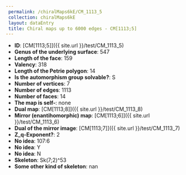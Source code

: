 ```yaml
--- 
 permalink: /chiralMaps6kE/CM_1113_5 
 collection: chiralMaps6kE
 layout: dataEntry
 title: Chiral maps up to 6000 edges - CM[1113;5]
---
```


- **ID**: [CM[1113;5]]({{ site.url }}/test/CM_1113_5)
- **Genus of the underlying surface**: 547
- **Length of the face**: 159
- **Valency**: 318
- **Length of the Petrie polygon**: 14
- **Is the automorphism group solvable?**: S
- **Number of vertices**: 7
- **Number of edges**: 1113
- **Number of faces**: 14
- **The map is self-**: none
- **Dual map**: [CM[1113;8]]({{ site.url }}/test/CM_1113_8)
- **Mirror (enantihomorphic) map**: [CM[1113;6]]({{ site.url }}/test/CM_1113_6)
- **Dual of the mirror image**: [CM[1113;7]]({{ site.url }}/test/CM_1113_7)
- **Z_q-Exponent?**: 2
- **No idea**:  107:6
- **No idea**: Y
- **No idea**: N
- **Skeleton**: Sk(7;2)^53
- **Some other kind of skeleton**: nan
